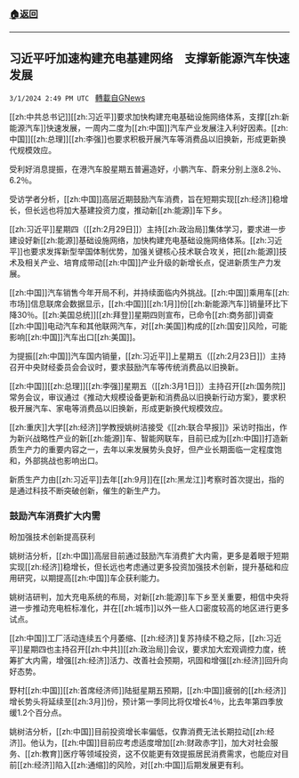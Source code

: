 ###  [:house:返回](README.md)
---


## 习近平吁加速构建充电基建网络　支撑新能源汽车快速发展
`3/1/2024 2:49 PM UTC ` [轉載自GNews](https://gnews.org/articles/2356855)

[[zh:中共总书记]][[zh:习近平]]要求加快构建充电基础设施网络体系，支撑[[zh:新能源汽车]]快速发展，一周内二度为[[zh:中国]]汽车产业发展注入利好因素。[[zh:中国]][[zh:总理]][[zh:李强]]也要求积极开展汽车等消费品以旧换新，形成更新换代规模效应。

受利好消息提振，在港汽车股星期五普遍造好，小鹏汽车、蔚来分别上涨8.2％、6.2％。

受访学者分析，[[zh:中国]]高层近期鼓励汽车消费，旨在短期实现[[zh:经济]]稳增长，但长远也将加大基建投资力度，推动新[[zh:能源]]车下乡。

[[zh:习近平]]星期四（[[zh:2月29日]]）主持[[zh:政治局]]集体学习，要求进一步建设好新[[zh:能源]]基础设施网络，加快构建充电基础设施网络体系。[[zh:习近平]]也要求发挥新型举国体制优势，加强关键核心技术联合攻关，把[[zh:能源]]技术及相关产业、培育成带动[[zh:中国]]产业升级的新增长点，促进新质生产力发展。

[[zh:中国]]汽车销售今年开局不利，并持续面临内外挑战。[[zh:中国]]乘用车[[zh:市场]]信息联席会数据显示，[[zh:中国]][[zh:1月]]份[[zh:新能源汽车]]销量环比下降30％。[[zh:美国总统]][[zh:拜登]]星期四则宣布，已命令[[zh:商务部]]调查[[zh:中国]]电动汽车和其他联网汽车，对[[zh:美国]]构成的[[zh:国安]]风险，可能影响[[zh:中国]]汽车出口[[zh:美国]]。

为提振[[zh:中国]]汽车国内销量，[[zh:习近平]]上星期五（[[zh:2月23日]]）主持召开中央财经委员会会议时，要求鼓励汽车等传统消费品以旧换新。

[[zh:中国]][[zh:总理]][[zh:李强]]星期五（[[zh:3月1日]]）主持召开[[zh:国务院]]常务会议，审议通过《推动大规模设备更新和消费品以旧换新行动方案》，要求积极开展汽车、家电等消费品以旧换新，形成更新换代规模效应。

[[zh:重庆]]大学[[zh:经济]]学教授姚树洁接受《[[zh:联合早报]]》采访时指出，作为新兴战略性产业的新[[zh:能源]]车、智能网联车，目前已成为[[zh:中国]]打造新质生产力的重要内容之一，去年以来发展势头良好，但产业长期面临一定程度饱和，外部挑战也影响出口。

新质生产力由[[zh:习近平]]去年[[zh:9月]]在[[zh:黑龙江]]考察时首次提出，指的是通过科技不断突破创新，催生的新生产力。

### 鼓励汽车消费扩大内需

盼加强技术创新提高获利

姚树洁分析，[[zh:中国]]高层目前通过鼓励汽车消费扩大内需，更多是着眼于短期实现[[zh:经济]]稳增长，但长远也考虑通过更多投资加强技术创新，提升基础和应用研究，以期提高[[zh:中国]]车企获利能力。

姚树洁研判，加大充电系统的布局，对新[[zh:能源]]车下乡至关重要，相信中央将进一步推动充电桩标准化，并在[[zh:城市]]以外一些人口密度较高的地区进行更多试点。

[[zh:中国]]工厂活动连续五个月萎缩、[[zh:经济]]复苏持续不稳之际，[[zh:习近平]]星期四也主持召开[[zh:中共]][[zh:政治局]]会议，要求加大宏观调控力度，统筹扩大内需，增强[[zh:经济]]活力、改善社会预期，巩固和增强[[zh:经济]]回升向好态势。

野村[[zh:中国]][[zh:首席经济师]]陆挺星期五预期，[[zh:中国]]疲弱的[[zh:经济]]增长势头将延续至[[zh:3月]]份，预计第一季同比将仅增长4％，比去年第四季放缓1.2个百分点。

姚树洁分析，[[zh:中国]]目前投资增长率偏低，仅靠消费无法长期拉动[[zh:经济]]。他认为，[[zh:中国]]目前应考虑适度增加[[zh:财政赤字]]，加大对社会服务、[[zh:教育]]医疗等领域投资，这不仅能更有效提振居民消费需求，也能应对目前[[zh:经济]]陷入[[zh:通缩]]的风险，对[[zh:中国]]后期发展更有利。
